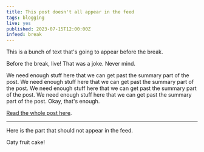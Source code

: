 ```yaml
---
title: This post doesn't all appear in the feed
tags: blogging
live: yes
published: 2023-07-15T12:00:00Z
infeed: break
---
```


This is a bunch of text that's going to appear before the break.

Before the break, live! That was a joke. Never mind.

We need enough stuff here that we can get past the summary part of the post.
We need enough stuff here that we can get past the summary part of the post.
We need enough stuff here that we can get past the summary part of the post.
We need enough stuff here that we can get past the summary part of the post.
Okay, that's enough.

[Read the whole post here][link].

[link]: /2023/07/infeed-post

- - -

Here is the part that should not appear in the feed.

Oaty fruit cake!
